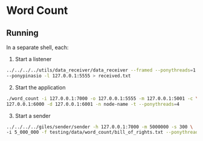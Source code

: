 # Word Count

## Running

In a separate shell, each:

1. Start a listener

```bash
../../../../utils/data_receiver/data_receiver --framed --ponythreads=1 --ponynoblock \
--ponypinasio -l 127.0.0.1:5555 > received.txt
```

2. Start the application

```bash
./word_count -i 127.0.0.1:7000 -o 127.0.0.1:5555 -m 127.0.0.1:5001 -c \
127.0.0.1:6000 -d 127.0.0.1:6001 -n node-name -t --ponythreads=4
```

3. Start a sender

```bash
../../../../giles/sender/sender -h 127.0.0.1:7000 -m 5000000 -s 300 \
-i 5_000_000 -f testing/data/word_count/bill_of_rights.txt --ponythreads=1
```
